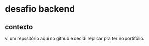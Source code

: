 # desafio backend

## contexto

vi um repositório aqui no github e decidi replicar pra ter no portifólio.
